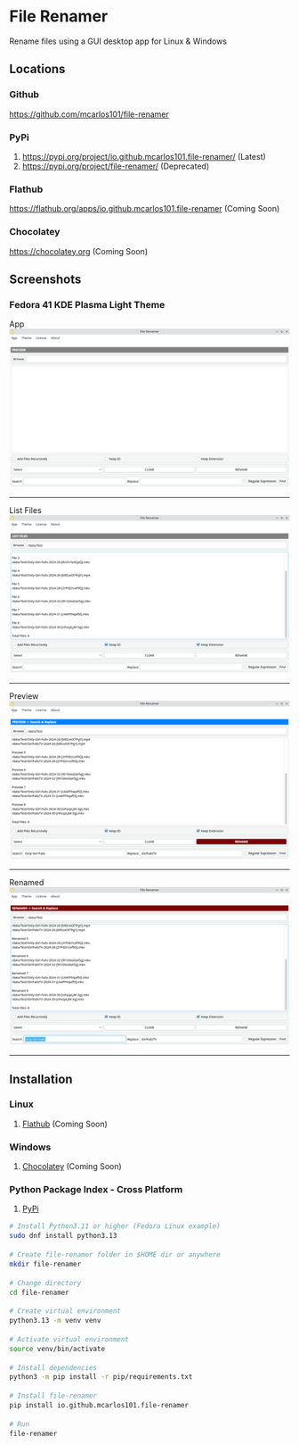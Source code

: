 # File Renamer
Rename files using a GUI desktop app for Linux & Windows

## Locations

### Github
https://github.com/mcarlos101/file-renamer

### PyPi
1. https://pypi.org/project/io.github.mcarlos101.file-renamer/ (Latest)
1. https://pypi.org/project/file-renamer/ (Deprecated)

### Flathub
https://flathub.org/apps/io.github.mcarlos101.file-renamer (Coming Soon)

### Chocolatey
https://chocolatey.org (Coming Soon)

## Screenshots

### Fedora 41 KDE Plasma Light Theme
App
![file-renamer app](https://raw.githubusercontent.com/mcarlos101/file-renamer/refs/heads/main/screenshots/fedora-linux-41/light/01-file-renamer-app.png)

***

List Files
![List Files](https://raw.githubusercontent.com/mcarlos101/file-renamer/refs/heads/main/screenshots/fedora-linux-41/light/02-file-renamer-list-files.png)

***

Preview
![Preview](https://raw.githubusercontent.com/mcarlos101/file-renamer/refs/heads/main/screenshots/fedora-linux-41/light/03-file-renamer-preview.png)

***

Renamed
![Renamed](https://raw.githubusercontent.com/mcarlos101/file-renamer/refs/heads/main/screenshots/fedora-linux-41/light/04-file-renamer-renamed.png)

***

## Installation

###  Linux
1. [Flathub](https://flathub.org/apps/io.github.mcarlos101.file-renamer) (Coming Soon)

### Windows
1. [Chocolatey](https://chocolatey.org) (Coming Soon)

### Python Package Index - Cross Platform
1. [PyPi](https://pypi.org/project/io.github.mcarlos101.file-renamer/)

```bash
# Install Python3.11 or higher (Fedora Linux example)
sudo dnf install python3.13

# Create file-renamer folder in $HOME dir or anywhere
mkdir file-renamer

# Change directory
cd file-renamer

# Create virtual environment
python3.13 -m venv venv

# Activate virtual environment
source venv/bin/activate

# Install dependencies
python3 -m pip install -r pip/requirements.txt

# Install file-renamer
pip install io.github.mcarlos101.file-renamer

# Run
file-renamer
```
